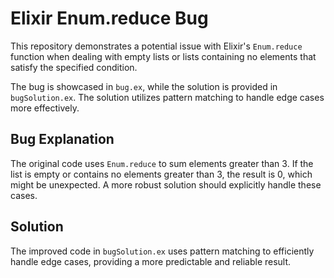 # Elixir Enum.reduce Bug

This repository demonstrates a potential issue with Elixir's `Enum.reduce` function when dealing with empty lists or lists containing no elements that satisfy the specified condition.

The bug is showcased in `bug.ex`, while the solution is provided in `bugSolution.ex`.  The solution utilizes pattern matching to handle edge cases more effectively.

## Bug Explanation

The original code uses `Enum.reduce` to sum elements greater than 3. If the list is empty or contains no elements greater than 3, the result is 0, which might be unexpected.  A more robust solution should explicitly handle these cases.

## Solution

The improved code in `bugSolution.ex` uses pattern matching to efficiently handle edge cases, providing a more predictable and reliable result.